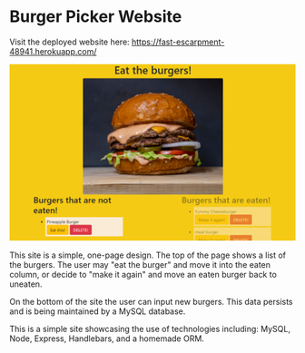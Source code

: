 # Burger Picker Website

Visit the deployed website here: https://fast-escarpment-48941.herokuapp.com/

![screenshot](https://github.com/Ayeser/BurgerPicker/blob/master/Eat_Burgers.png?raw=true)

This site is a simple, one-page design. The top of the page shows a list of the burgers. The user may "eat the burger" and move it into the eaten column, or decide to "make it again" and move an eaten burger back to uneaten.

On the bottom of the site the user can input new burgers. This data persists and is being maintained by a MySQL database. 

This is a simple site showcasing the use of technologies including: MySQL, Node, Express, Handlebars, and a homemade ORM.
